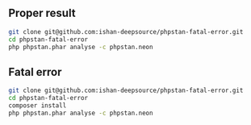 ## Proper result

```sh
git clone git@github.com:ishan-deepsource/phpstan-fatal-error.git
cd phpstan-fatal-error
php phpstan.phar analyse -c phpstan.neon
```

## Fatal error

```sh
git clone git@github.com:ishan-deepsource/phpstan-fatal-error.git
cd phpstan-fatal-error
composer install
php phpstan.phar analyse -c phpstan.neon
```